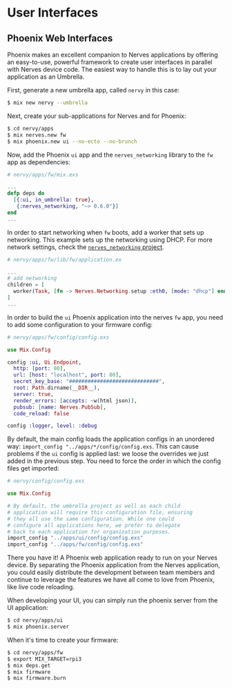 # User Interfaces

## Phoenix Web Interfaces

Phoenix makes an excellent companion to Nerves applications by offering an easy-to-use, powerful framework to create user interfaces in parallel with Nerves device code.
The easiest way to handle this is to lay out your application as an Umbrella.

First, generate a new umbrella app, called `nervy` in this case:

```bash
$ mix new nervy --umbrella
```

Next, create your sub-applications for Nerves and for Phoenix:

```bash
$ cd nervy/apps
$ mix nerves.new fw
$ mix phoenix.new ui --no-ecto --no-brunch
```

Now, add the Phoenix `ui` app and the `nerves_networking` library to the `fw` app as dependencies:

```elixir
# nervy/apps/fw/mix.exs

...
defp deps do
  [{:ui, in_umbrella: true},
   {:nerves_networking, "~> 0.6.0"}]
end
...
```

In order to start networking when `fw` boots, add a worker that sets up networking.
This example sets up the networking using DHCP.
For more network settings, check the [`nerves_networking` project](https://github.com/nerves-project/nerves_networking).

```elixir
# nervy/apps/fw/lib/fw/application.ex

...
# add networking
children = [
  worker(Task, [fn -> Nerves.Networking.setup :eth0, [mode: "dhcp"] end], restart: :transient)
]
...
```

In order to build the `ui` Phoenix application into the nerves `fw` app, you need to add some configuration to your firmware config:

```elixir
# nervy/apps/fw/config/config.exs

use Mix.Config

config :ui, Ui.Endpoint,
  http: [port: 80],
  url: [host: "localhost", port: 80],
  secret_key_base: "#############################",
  root: Path.dirname(__DIR__),
  server: true,
  render_errors: [accepts: ~w(html json)],
  pubsub: [name: Nerves.PubSub],
  code_reload: false

config :logger, level: :debug
```

By default,
the main config loads the application configs in an unordered way: `import_config "../apps/*/config/config.exs`.   This can cause problems if the  `ui` config is applied last: we loose the overrides we just added in the previous step.  You need to force the order in which the config files get imported:

```elixir
# nervy/config/config.exs

use Mix.Config

# By default, the umbrella project as well as each child
# application will require this configuration file, ensuring
# they all use the same configuration. While one could
# configure all applications here, we prefer to delegate
# back to each application for organization purposes.
import_config "../apps/ui/config/config.exs"
import_config "../apps/fw/config/config.exs"
```

There you have it!
A Phoenix web application ready to run on your Nerves device.
By separating the Phoenix application from the Nerves application, you could easily distribute the development between team members and continue to leverage the features we have all come to love from Phoenix, like live code reloading.

When developing your UI, you can simply run the phoenix server from the UI application:

```bash
$ cd nervy/apps/ui
$ mix phoenix.server
```

When it's time to create your firmware:

```bash
$ cd nervy/apps/fw
$ export MIX_TARGET=rpi3
$ mix deps.get
$ mix firmware
$ mix firmware.burn
```
